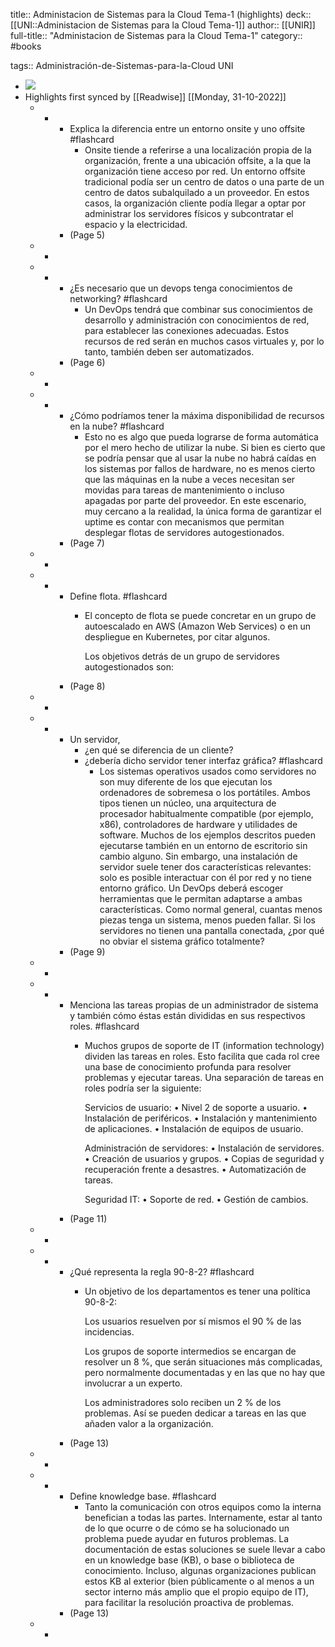 title:: Administacion de Sistemas para la Cloud Tema-1 (highlights)
deck:: [[UNI::Administacion de Sistemas para la Cloud Tema-1]]
author:: [[UNIR]]
full-title:: "Administacion de Sistemas para la Cloud Tema-1"
category:: #books

tags:: Administración-de-Sistemas-para-la-Cloud UNI

- ![](https://readwise-assets.s3.amazonaws.com/media/uploaded_book_covers/profile_22942/341d7308-ccc7-45c6-aeca-19807120d9fa.jpg)
- Highlights first synced by [[Readwise]] [[Monday, 31-10-2022]]
	- -
		- Explica la diferencia entre un entorno onsite y uno offsite #flashcard
			- Onsite tiende a referirse a una localización propia de la organización, frente a una ubicación offsite, a la que la organización tiene acceso por red. Un entorno offsite tradicional podía ser un centro de datos o una parte de un centro de datos subalquilado a un proveedor. En estos casos,  la  organización  cliente  podía  llegar  a  optar  por  administrar  los  servidores físicos y subcontratar el espacio y la electricidad.
		- (Page 5)
	- -
	- -
		- ¿Es necesario que un devops tenga conocimientos de networking? #flashcard
			- Un  DevOps tendrá  que  combinar  sus  conocimientos  de  desarrollo  y  administración  con conocimientos de red, para establecer las conexiones adecuadas. Estos recursos de red  serán  en  muchos  casos  virtuales  y,  por lo  tanto,  también  deben  ser automatizados.
		- (Page 6)
	- -
	- -
		- ¿Cómo podríamos tener la máxima disponibilidad de recursos en la nube? #flashcard
			- Esto  no  es  algo  que  pueda  lograrse  de forma automática por el mero hecho de utilizar la nube. Si bien es cierto que se podría pensar que al usar la nube no habrá caídas en los sistemas por fallos de hardware, no es  menos  cierto  que  las  máquinas  en  la  nube  a  veces  necesitan  ser  movidas  para tareas  de  mantenimiento  o  incluso  apagadas  por  parte  del  proveedor.  En  este escenario, muy cercano a la realidad, la única forma de garantizar el uptime es contar con mecanismos que permitan desplegar flotas de servidores autogestionados.
		- (Page 7)
	- -
	- -
		- Define flota. #flashcard
			- El concepto de flota se puede concretar en un grupo de autoescalado en AWS (Amazon Web Services) o en un despliegue en Kubernetes, por citar algunos.
			  
			  Los objetivos detrás de un grupo de servidores autogestionados son:
		- (Page 8)
	- -
	- -
		- Un servidor,
		  * ¿en qué se diferencia de un cliente?
		  * ¿debería dicho servidor tener interfaz gráfica? #flashcard
			- Los  sistemas  operativos  usados  como  servidores  no  son  muy diferente  de  los  que ejecutan  los  ordenadores  de  sobremesa  o  los  portátiles.  Ambos  tipos  tienen  un núcleo,  una  arquitectura  de  procesador  habitualmente  compatible  (por  ejemplo, x86), controladores de hardware y utilidades de software. Muchos de los ejemplos descritos pueden ejecutarse también en un entorno de escritorio sin cambio alguno. Sin embargo, una instalación de servidor suele tener dos características relevantes: solo  es  posible  interactuar  con  él  por  red  y  no  tiene  entorno  gráfico.  Un  DevOps deberá  escoger  herramientas  que  le  permitan  adaptarse  a  ambas  características. Como normal general, cuantas menos piezas tenga un sistema, menos pueden fallar. Si  los  servidores  no  tienen  una  pantalla  conectada,  ¿por  qué  no  obviar  el  sistema gráfico totalmente?
		- (Page 9)
	- -
	- -
		- Menciona las tareas propias de un administrador de sistema y también cómo éstas están divididas en sus respectivos roles. #flashcard
			- Muchos grupos de soporte de IT (information technology) dividen las tareas en roles. Esto facilita que cada rol cree una base de conocimiento profunda para resolver problemas y ejecutar tareas. Una separación de tareas en roles podría ser la siguiente:
			  
			  Servicios de usuario:
			  • Nivel 2 de soporte a usuario.
			  • Instalación de periféricos.
			  • Instalación y mantenimiento de aplicaciones.
			  • Instalación de equipos de usuario.
			  
			  Administración de servidores:
			  • Instalación de servidores.
			  • Creación de usuarios y grupos.
			  • Copias de seguridad y recuperación frente a desastres.
			  • Automatización de tareas.
			  
			  Seguridad IT:
			  • Soporte de red.
			  • Gestión de cambios.
		- (Page 11)
	- -
	- -
		- ¿Qué representa la regla 90-8-2? #flashcard
			- Un objetivo de los departamentos es tener una política 90-8-2:
			  
			  Los usuarios resuelven por sí mismos el 90 % de las incidencias.
			  
			  Los grupos de soporte intermedios se encargan de resolver un 8 %, que serán situaciones más complicadas, pero normalmente documentadas y en las que no hay que involucrar a un experto.
			  
			  Los administradores solo reciben un 2 % de los problemas. Así se pueden dedicar a tareas en las que añaden valor a la organización.
		- (Page 13)
	- -
	- -
		- Define knowledge base. #flashcard
			- Tanto  la  comunicación  con  otros  equipos  como  la  interna  benefician  a  todas  las partes. Internamente, estar al tanto de lo que ocurre o de cómo se ha solucionado un  problema  puede  ayudar  en  futuros  problemas.  La  documentación  de  estas soluciones se suele llevar a cabo en un knowledge base (KB), o base o biblioteca de conocimiento.  Incluso,  algunas  organizaciones  publican  estos  KB  al  exterior  (bien públicamente o al menos a un sector interno más amplio que el propio equipo de IT), para facilitar la resolución proactiva de problemas.
		- (Page 13)
	- -